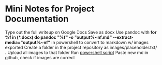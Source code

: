 # Mini Notes for Project Documentation

Type out the full writeup on Google Docs
Save as docx
Use pandoc with **for %f in (*.docx) do pandoc "%f" -o "output\%~nf.md" --extract-media="output\%~nf"** in powershell to convert to markdown w/ images exported
Create a folder in the project repository as images/placeholder.txt/ . Upload all images to that folder
Run [powershell script](https://pastebin.com/bVf2627j)
Paste new md in github,  check if images are correct
